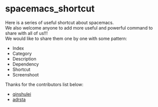 # spacemacs_shortcut
Here is a series of useful shortcut about spacemacs.  
We also welcome anyone to add more useful and powerful command to share with all of us!!!  
We would like to share them one by one with some pattern:
- Index
- Category
- Description
- Dependency
- Shortcut
- Screenshoot

Thanks for the contributors list below:
- [qinshulei](https://github.com/qinshulei)
- [adrsta](https://github.com/adrsta)
